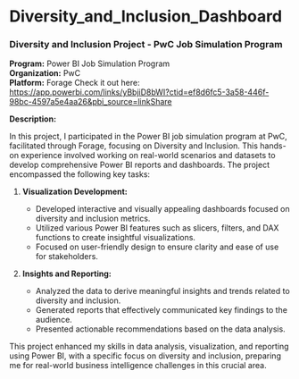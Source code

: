 # Diversity_and_Inclusion_Dashboard

### Diversity and Inclusion Project - PwC Job Simulation Program

**Program:** Power BI Job Simulation Program  
**Organization:** PwC  
**Platform:** Forage
Check it out here: https://app.powerbi.com/links/yBbjiD8bWI?ctid=ef8d6fc5-3a58-446f-98bc-4597a5e4aa26&pbi_source=linkShare 

**Description:**

In this project, I participated in the Power BI job simulation program at PwC, facilitated through Forage, focusing on Diversity and Inclusion. This hands-on experience involved working on real-world scenarios and datasets to develop comprehensive Power BI reports and dashboards. The project encompassed the following key tasks:

1. **Visualization Development:**
   - Developed interactive and visually appealing dashboards focused on diversity and inclusion metrics.
   - Utilized various Power BI features such as slicers, filters, and DAX functions to create insightful visualizations.
   - Focused on user-friendly design to ensure clarity and ease of use for stakeholders.

2. **Insights and Reporting:**
   - Analyzed the data to derive meaningful insights and trends related to diversity and inclusion.
   - Generated reports that effectively communicated key findings to the audience.
   - Presented actionable recommendations based on the data analysis.

This project enhanced my skills in data analysis, visualization, and reporting using Power BI, with a specific focus on diversity and inclusion, preparing me for real-world business intelligence challenges in this crucial area.
